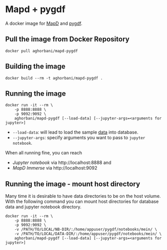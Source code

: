 Mapd + pygdf 
==========

A docker image for [MapD](https://www.mapd.com/) and [pygdf](http://gpuopenanalytics.com/). 

## Pull the image from Docker Repository

```
docker pull aghorbani/mapd-pygdf
```

## Building the image

```
docker build --rm -t aghorbani/mapd-pygdf .
```

## Running the image

```
docker run -it --rm \
    -p 8888:8888 \
    -p 9092:9092 \
    aghorbani/mapd-pygdf [--load-data] [--jupyter-args=<arguments for jupyter>]
```

* `--load-data`: will lead to load the sample [data](https://raw.githubusercontent.com/a-ghorbani/docker-mapd-pygdf/master/scripts/churn.txt) into database.
* `--jupyter-args`: specify arguments you want to pass to `jupyter notebook`.

When all running fine, you can reach 
* *Jupyter notebook* via http://localhost:8888 and 
* *MapD Immerse* via http://localhost:9092 

## Running the image - mount host directory

Many time it is desirable to have data directories to be on the host volume.
With the following command you can mount host directories for database data and jupyter notebook directory.

```
docker run -it --rm \
    -p 8888:8888 \
    -p 9092:9092 \
    -v /PATH/TO/LOCAL/NB-DIR/:/home/appuser/pygdf/notebooks/mein/ \
    -v /PATH/TO/LOCAL/DATA-DIR/:/home/appuser/pygdf/notebooks/mein/ \
    aghorbani/mapd-pygdf [--load-data] [--jupyter-args=<arguments for jupyter>]
```



